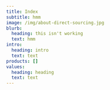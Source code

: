 ```yaml
---
title: Index
subtitle: hmm
image: /img/about-direct-sourcing.jpg
blurb:
  heading: this isn't working
  text: hmm
intro:
  heading: intro
  text: text
products: []
values:
  heading: heading
  text: text
---
```


